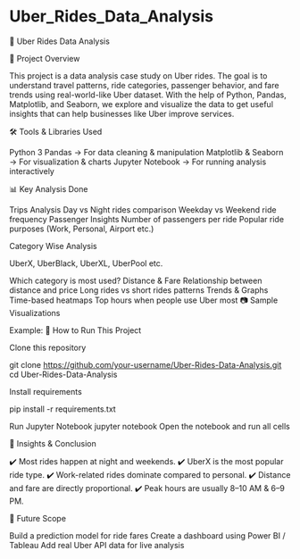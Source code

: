 # Uber_Rides_Data_Analysis
🚖 Uber Rides Data Analysis

📌 Project Overview

This project is a data analysis case study on Uber rides. The goal is to understand travel patterns, ride categories, passenger behavior, and fare trends using real-world-like Uber dataset.
With the help of Python, Pandas, Matplotlib, and Seaborn, we explore and visualize the data to get useful insights that can help businesses like Uber improve services.

🛠️ Tools & Libraries Used

Python 3
Pandas → For data cleaning & manipulation
Matplotlib & Seaborn → For visualization & charts
Jupyter Notebook → For running analysis interactively

📊 Key Analysis Done

Trips Analysis
Day vs Night rides comparison
Weekday vs Weekend ride frequency
Passenger Insights
Number of passengers per ride
Popular ride purposes (Work, Personal, Airport etc.)

Category Wise Analysis

UberX, UberBlack, UberXL, UberPool etc.

Which category is most used?
Distance & Fare
Relationship between distance and price
Long rides vs short rides patterns
Trends & Graphs
Time-based heatmaps
Top hours when people use Uber most
📷 Sample Visualizations


Example:
🚀 How to Run This Project

Clone this repository

git clone https://github.com/your-username/Uber-Rides-Data-Analysis.git
cd Uber-Rides-Data-Analysis


Install requirements

pip install -r requirements.txt

Run Jupyter Notebook
jupyter notebook
Open the notebook and run all cells

🎯 Insights & Conclusion

✔️ Most rides happen at night and weekends.
✔️ UberX is the most popular ride type.
✔️ Work-related rides dominate compared to personal.
✔️ Distance and fare are directly proportional.
✔️ Peak hours are usually 8–10 AM & 6–9 PM.

🔮 Future Scope

Build a prediction model for ride fares
Create a dashboard using Power BI / Tableau
Add real Uber API data for live analysis
